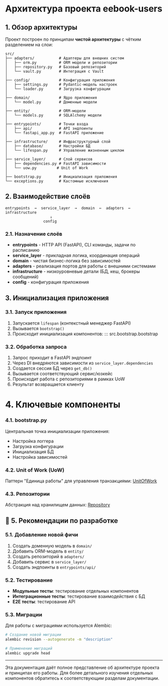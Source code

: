 # Архитектура проекта eebook-users

## 1. Обзор архитектуры

Проект построен по принципам **чистой архитектуры** с чётким разделением на слои:

```
src/
├── adapters/           # Адаптеры для внешних систем
│   ├── orm.py          # ORM модели и репозитории
│   ├── repository.py   # Базовый репозиторий
│   └── vault.py        # Интеграция с Vault
│
├── config/             # Конфигурация приложения
│   ├── settings.py     # Pydantic-модель настроек
│   └── loader.py       # Загрузка конфигурации
│
├── domain/             # Ядро приложения
│   └── model.py        # Доменные модели
│
├── entity/             # ORM-модели
│   └── models.py       # SQLAlchemy модели
│
├── entrypoints/        # Точки входа
│   ├── api/            # API эндпоинты
│   └── fastapi_app.py  # FastAPI приложение
│
├── infrastructure/     # Инфраструктурный слой
│   ├── database/       # Настройки БД
│   └── lifespan.py     # Управление жизненным циклом
│
├── service_layer/      # Слой сервисов
│   ├── dependencies.py # FastAPI зависимости
│   └── uow.py         # Unit of Work
│
├── bootstrap.py        # Инициализация приложения
└── exceptions.py       # Кастомные исключения
```

## 2. Взаимодействие слоёв

```
entrypoints  →  service_layer  →  domain  ←  adapters  ←  infrastructure
                    ↓
                 config
```

### 2.1. Назначение слоёв

- **entrypoints** - HTTP API (FastAPI), CLI команды, задачи по расписанию
- **service_layer** - прикладная логика, координация операций
- **domain** - чистая бизнес-логика без зависимостей
- **adapters** - реализация портов для работы с внешними системами
- **infrastructure** - низкоуровневые детали (БД, кеш, брокеры сообщений)
- **config** - конфигурация приложения

## 3. Инициализация приложения

### 3.1. Запуск приложения

1. Запускается `lifespan` (контекстный менеджер FastAPI)
2. Вызывается `bootstrap()`
3. Происходит инициализация компонентов:
::: src.bootstrap.bootstrap

### 3.2. Обработка запроса

1. Запрос приходит в FastAPI эндпоинт
2. Через DI внедряются зависимости из `service_layer.dependencies`
3. Создается сессия БД через `get_db()`
4. Вызывается соответствующий сервис/юзкейс
5. Происходит работа с репозиториями в рамках UoW
6. Результат возвращается клиенту

# 4. Ключевые компоненты

### 4.1. bootstrap.py

Центральная точка инициализации приложения:
- Настройка логгера
- Загрузка конфигурации
- Инициализация БД
- Настройка зависимостей

### 4.2. Unit of Work (UoW)

Паттерн "Единица работы" для управления транзакциями:
[UnitOfWork](../api/python/adapters/unit_of_work.md)

### 4.3. Репозитории

Абстракция над хранилищем данных:
[Repository](../api/python/adapters/repository.md)

## 🔧 5. Рекомендации по разработке

### 5.1. Добавление новой фичи

1. Создать доменную модель в `domain/`
2. Добавить ORM-модель в `entity/`
3. Создать репозиторий в `adapters/`
4. Добавить сервис в `service_layer/`
5. Создать эндпоинты в `entrypoints/api/`

### 5.2. Тестирование

- **Модульные тесты**: тестирование отдельных компонентов
- **Интеграционные тесты**: тестирование взаимодействия с БД
- **E2E тесты**: тестирование API

### 5.3. Миграции

Для работы с миграциями используется Alembic:
```bash
# Создание новой миграции
alembic revision --autogenerate -m "description"

# Применение миграций
alembic upgrade head
```
---

Эта документация даёт полное представление об архитектуре проекта и принципах его работы. Для более детального изучения отдельных компонентов обратитесь к соответствующим разделам документации.
